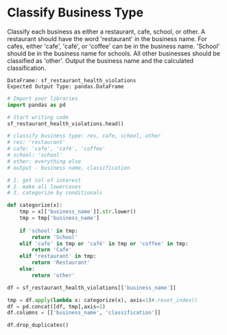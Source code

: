 # Classify Business Type

Classify each business as either a restaurant, cafe, school, or other. A restaurant should have the word 'restaurant' in the business name. For cafes, either 'cafe', 'café', or 'coffee' can be in the business name. 'School' should be in the business name for schools. All other businesses should be classified as 'other'. Output the business name and the calculated classification.

```
DataFrame: sf_restaurant_health_violations
Expected Output Type: pandas.DataFrame
```

```python
# Import your libraries
import pandas as pd

# Start writing code
sf_restaurant_health_violations.head()

# classify business type: res, cafe, school, other
# res: 'restaurant'
# cafe: 'cafe', 'café', 'coffee'
# school: 'school'
# other: everything else
# output - business name, classification

# 1. get col of interest
# 2. make all lowercases
# 3. categorize by conditionals

def categorize(x):
    tmp = x[['business_name']].str.lower()
    tmp = tmp['business_name']
    
    if 'school' in tmp:
        return 'School'
    elif 'cafe' in tmp or 'café' in tmp or 'coffee' in tmp:
        return 'Cafe'
    elif 'restaurant' in tmp:
        return 'Restaurant'
    else:
        return 'other'

df = sf_restaurant_health_violations[['business_name']]

tmp = df.apply(lambda x: categorize(x), axis=1)#.reset_index()
df = pd.concat([df, tmp],axis=1)
df.columns = [['business_name', 'classification']]

df.drop_duplicates()
```